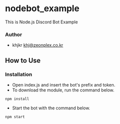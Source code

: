 # nodebot_example
This is Node.js Discord Bot Example

### Author
- khjkr <khj@zeonplex.co.kr>

## How to Use
### Installation
- Open index.js and insert the bot's prefix and token.
- To download the module, run the command below.
```
npm install
```
- Start the bot with the command below.
```
npm start
```
